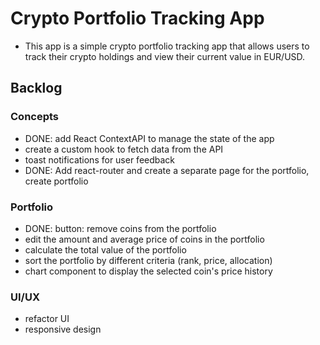 # Crypto Portfolio Tracking App

- This app is a simple crypto portfolio tracking app that allows users to track their crypto holdings and view their current value in EUR/USD.

## Backlog

### Concepts

- DONE: add React ContextAPI to manage the state of the app
- create a custom hook to fetch data from the API
- toast notifications for user feedback
- DONE: Add react-router and create a separate page for the portfolio, create portfolio

### Portfolio

- DONE: button: remove coins from the portfolio
- edit the amount and average price of coins in the portfolio
- calculate the total value of the portfolio
- sort the portfolio by different criteria (rank, price, allocation)
- chart component to display the selected coin's price history

### UI/UX

- refactor UI
- responsive design
